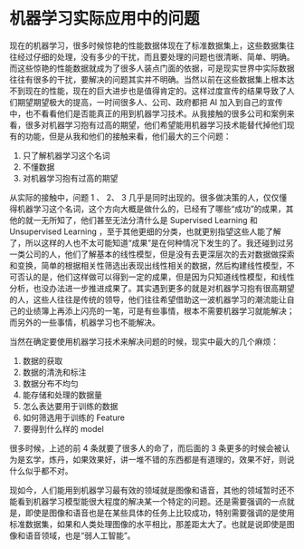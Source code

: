 # 机器学习实际应用中的问题

现在的机器学习，很多时候惊艳的性能数据体现在了标准数据集上，这些数据集往往经过仔细的处理，没有多少的干扰，而且要处理的问题也很清晰、简单、明确。而这些惊艳的性能数据就成为了很多人装点门面的依据，可是现实世界中实际数据往往有很多的干扰，要解决的问题其实并不明确。当然以前在这些数据集上根本达不到现在的性能，现在的巨大进步也是值得肯定的。这样过度宣传的结果导致了人们期望期望极大的提高，一时间很多人、公司、政府都把 AI 加入到自己的宣传中，也不看看他们是否能真正的用到机器学习技术。从我接触的很多公司和案例来看，很多对机器学习抱有过高的期望，他们希望能用机器学习技术能替代掉他们现有的功能，但是从我和他们的接触来看，他们最大的三个问题：

1. 只了解机器学习这个名词
2. 不懂数据
3. 对机器学习抱有过高的期望

从实际的接触中，问题 1 、 2、 3 几乎是同时出现的。很多做决策的人，仅仅懂得机器学习这个名词，这个方向大概是做什么的，已经有了哪些“成功”的成果，其他的就一无所知了，他们甚至无法分清什么是 Supervised Learning 和 Unsupervised Learning ，至于其他更细的分类，也就更别指望这些人能了解了，所以这样的人也不太可能知道“成果”是在何种情况下发生的了。我还碰到过另一类公司的人，他们了解基本的线性模型，但是没有去更深层次的去对数据做探索和变换，简单的根据相关性筛选出表现出线性相关的数据，然后构建线性模型，不可否认的是，他们这样做可以得到一定的成果，但是因为只知道线性模型，和线性分析，也没办法进一步推进成果了。其实遇到更多的就是对机器学习抱有很高期望的人，这些人往往是传统的领导，他们往往希望借助这一波机器学习的潮流能让自己的业绩簿上再添上闪亮的一笔，可是有些事情，根本不需要机器学习就能解决；而另外的一些事情，机器学习也不能解决。

当然在确定要使用机器学习技术来解决问题的时候，现实中最大的几个麻烦：

1. 数据的获取
2. 数据的清洗和标注
3. 数据分布不均匀
4. 能存储和处理的数据量
5. 怎么表达要用于训练的数据
6. 如何筛选用于训练的 Feature
7. 要得到什么样的 model

很多时候，上述的前 4 条就要了很多人的命了，而后面的 3 条更多的时候会被认为是玄学，炼丹，如果效果好，讲一堆不错的东西都是有道理的，效果不好，则说什么似乎都不对。

现如今，人们能用到机器学习最有效的领域就是图像和语音，其他的领域暂时还不能看到机器学习模型能很大程度的解决某一个特定的问题。还是需要强调的一点就是，即使是图像和语音也是在某些具体的任务上比较成功，特别需要强调的是使用标准数据集，如果和人类处理图像的水平相比，那差距太大了。也就是说即使是图像和语音领域，也是“弱人工智能”。
